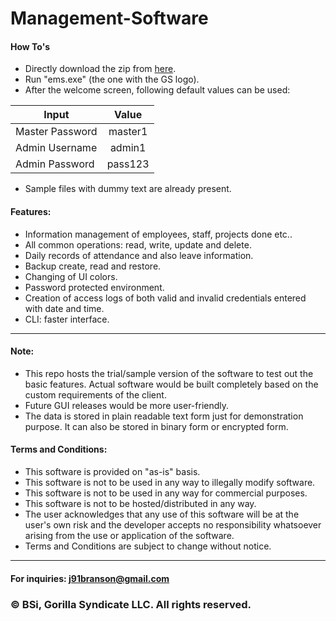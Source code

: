 # Management-Software
#### How To's
- Directly download the zip from [here](https://github.com/gorillasyndicate/Management-Software/archive/master.zip).
- Run "ems.exe" (the one with the GS logo).
- After the welcome screen, following default values can be used:

| Input           | Value         |
| --------------- |:-------------:|
| Master Password | master1  |
| Admin Username  | admin1   |
| Admin Password  | pass123  |

- Sample files with dummy text are already present.

#### Features:
- Information management of employees, staff, projects done etc..
- All common operations: read, write, update and delete.
- Daily records of attendance and also leave information.
- Backup create, read and restore.
- Changing of UI colors.
- Password protected environment.
- Creation of access logs of both valid and invalid credentials entered with date and time.
- CLI: faster interface.

<hr>

#### Note:
- This repo hosts the trial/sample version of the software to test out the basic features. Actual software would be built completely based on the custom requirements of the client.
- Future GUI releases would be more user-friendly.
- The data is stored in plain readable text form just for demonstration purpose. It can also be stored in binary form or encrypted form.

#### Terms and Conditions:
- This software is provided on "as-is" basis.
- This software is not to be used in any way to illegally modify software.
- This software is not to be used in any way for commercial purposes.
- This software is not to be hosted/distributed in any way.
- The user acknowledges that any use of this software will be at the user's own risk and the developer accepts no responsibility whatsoever arising from the use or application of the software.
- Terms and Conditions are subject to change without notice.

<hr>

#### For inquiries: j91branson@gmail.com
### © BSi, Gorilla Syndicate LLC. All rights reserved.
